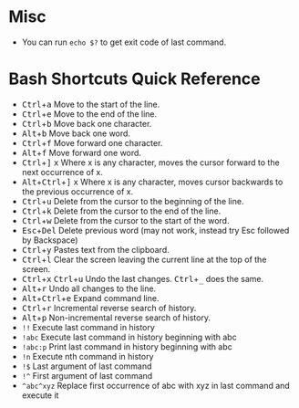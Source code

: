 # Misc
* You can run `echo $?` to get exit code of last command.

# Bash Shortcuts Quick Reference
* <kbd>Ctrl</kbd>+<kbd>a</kbd>        Move to the start of the line.
* <kbd>Ctrl</kbd>+<kbd>e</kbd>        Move to the end of the line.
* <kbd>Ctrl</kbd>+<kbd>b</kbd>        Move back one character.
* <kbd>Alt</kbd>+<kbd>b</kbd>         Move back one word.
* <kbd>Ctrl</kbd>+<kbd>f</kbd>        Move forward one character.
* <kbd>Alt</kbd>+<kbd>f</kbd>         Move forward one word.
* <kbd>Ctrl</kbd>+<kbd>]</kbd> <kbd>x</kbd>        Where x is any character, moves the cursor forward to the next occurrence of x.
* <kbd>Alt</kbd>+<kbd>Ctrl</kbd>+<kbd>]</kbd> <kbd>x</kbd> Where x is any character, moves cursor backwards to the previous occurrence of x.
* <kbd>Ctrl</kbd>+<kbd>u</kbd>        Delete from the cursor to the beginning of the line.
* <kbd>Ctrl</kbd>+<kbd>k</kbd>        Delete from the cursor to the end of the line.
* <kbd>Ctrl</kbd>+<kbd>w</kbd>        Delete from the cursor to the start of the word.
* <kbd>Esc</kbd>+<kbd>Del</kbd>     Delete previous word (may not work, instead try Esc followed by Backspace)
* <kbd>Ctrl</kbd>+<kbd>y</kbd>        Pastes text from the clipboard.
* <kbd>Ctrl</kbd>+<kbd>l</kbd>        Clear the screen leaving the current line at the top of the screen.
* <kbd>Ctrl</kbd>+<kbd>x</kbd> <kbd>Ctrl</kbd>+<kbd>u</kbd> Undo the last changes. <kbd>Ctrl</kbd>+<kbd>_</kbd> does the same.
* <kbd>Alt</kbd>+<kbd>r</kbd>         Undo all changes to the line.
* <kbd>Alt</kbd>+<kbd>Ctrl</kbd>+<kbd>e</kbd>    Expand command line.
* <kbd>Ctrl</kbd>+<kbd>r</kbd>        Incremental reverse search of history.
* <kbd>Alt</kbd>+<kbd>p</kbd>         Non-incremental reverse search of history.
* `!!`            Execute last command in history
* `!abc`          Execute last command in history beginning with abc
* `!abc:p`        Print last command in history beginning with abc
* `!n`            Execute nth command in history
* `!$`            Last argument of last command
* `!^`            First argument of last command
* `^abc^xyz`    Replace first occurrence of abc with xyz in last command and execute it
